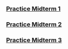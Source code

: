 ### [Practice Midterm 1](https://github.com/Gostat501/UCLA_Statistics_Practice_Midterms/blob/master/STATS102B/practice_midterm_1.pdf)

### [Practice Midterm 2](https://github.com/Gostat501/UCLA_Statistics_Practice_Midterms/blob/master/STATS102B/practice_midterm_2.pdf)

### [Practice Midterm 3](https://github.com/Gostat501/UCLA_Statistics_Practice_Midterms/blob/master/STATS102B/practice_midterm_3.pdf)
